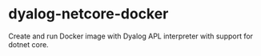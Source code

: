 # dyalog-netcore-docker
Create and run Docker image with Dyalog APL interpreter with support for dotnet core.
